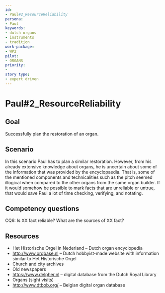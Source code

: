 ```yaml
---
id: 
- Paul#2_ResourceReliability
persona: 
- Paul
keywords: 
- dutch organs
- instruments
- tradition
work-package:
- WP2
pilot:
- ORGANS
priority:
-
story type: 
- expert driven
---
```

# Paul#2_ResourceReliability

## Goal 

Successfully plan the restoration of an organ.

## Scenario  

In this scenario Paul has to plan a similar restoration. However, from his already extensive knowledge about organs, he is uncertain about some of the information that was provided by the encyclopaedia. That is, some of the mentioned components and technicalities such as the pitch seemed illogical when compared to the other organs from the same organ builder. If it would somehow be possible to mark facts that are unreliable or untrue, that would save Paul a lot of time checking, verifying, and notating.

## Competency questions 

CQ6: Is XX fact reliable? What are the sources of XX fact?

## Resources

- Het Historische Orgel in Nederland – Dutch organ encyclopedia
- http://www.orgbase.nl – Dutch hobbyist-made website with information similar to Het Historische Orgel
- Church and city archives
- Old newspapers
- https://www.delpher.nl – digital database from the Dutch Royal Library
- Organs (sight visits)
- http://www.dtbob.org/ – Belgian digital organ database